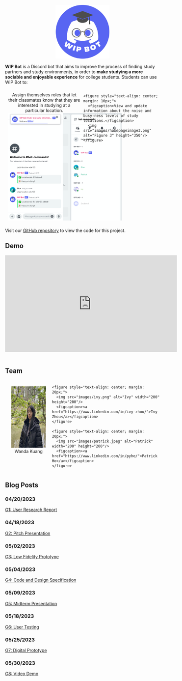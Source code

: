 <p>
  <center><img src="images/WIP Bot Logo.png" alt="WIP Bot Logo" width="175" height="175"/></center>
</p>

**WIP Bot** is a Discord bot that aims to improve the process of finding study partners and study environments, in order to **make studying a more sociable and enjoyable experience** for college students. Students can use WIP Bot to:

<p>
  <div style="display: flex; flex-wrap: nowrap;">
    <figure style="text-align: center; margin: 10px;">
      <figcaption>Assign themselves roles that let their classmates know that they are interested in studying at a particular location.</figcaption>
      <div style="display: flex; flex-wrap: nowrap;">
        <img src="images/homepageimage1.png" alt="Figure 1" height="350"/>
        <img src="images/homepageimage2.png" alt="Figure 2" height="350"/>
      </div>
    </figure>

    <figure style="text-align: center; margin: 10px;">
      <figcaption>View and update information about the noise and busy-ness levels of study locations.</figcaption>
      <img src="images/homepageimage3.png" alt="Figure 3" height="350"/>
    </figure>
  </div>
</p>

Visit our [GitHub repository](https://github.com/UWSocialComputing/wip-code) to view the code for this project.

## Demo

<center><iframe width="560" height="315" src="https://www.youtube.com/embed/KlgfcbNYjtU" title="YouTube video player" frameborder="0" allow="accelerometer; autoplay; clipboard-write; encrypted-media; gyroscope; picture-in-picture; web-share" allowfullscreen></iframe></center>

<br>

## Team
<p>
  <div style="display: flex; flex-wrap: nowrap;">
    <figure style="text-align: center; margin: 20px;">
      <img src="images/wanda.png" alt="Wanda" width="200" height="200"/>
      <figcaption>Wanda Kuang</figcaption>
    </figure>

    <figure style="text-align: center; margin: 20px;">
      <img src="images/ivy.png" alt="Ivy" width="200" height="200"/>
      <figcaption><a href="https://www.linkedin.com/in/ivy-zhou/">Ivy Zhou</a></figcaption>
    </figure>

    <figure style="text-align: center; margin: 20px;">
      <img src="images/patrick.jpeg" alt="Patrick" width="200" height="200"/>
      <figcaption><a href="https://www.linkedin.com/in/pyho/">Patrick Ho</a></figcaption>
    </figure>
  </div>
</p>

## Blog Posts

### 04/20/2023
[G1: User Research Report](/wip/G1.html)
### 04/18/2023
[G2: Pitch Presentation](/wip/G2.html)
### 05/02/2023
[G3: Low Fidelity Prototype](/wip/G3.html)
### 05/04/2023
[G4: Code and Design Specification](/wip/G4.html)
### 05/09/2023
[G5: Midterm Presentation](/wip/G5.html)
### 05/18/2023
[G6: User Testing](/wip/G6.html)
### 05/25/2023
[G7: Digital Prototype](/wip/G7.html)
### 05/30/2023
[G8: Video Demo](/wip/G8.html)
